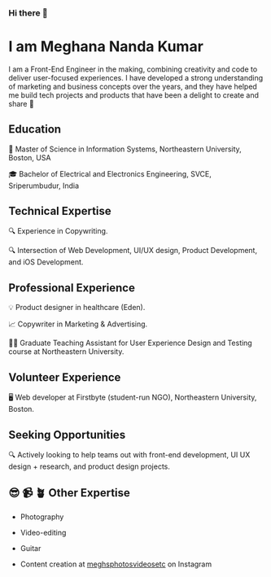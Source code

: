 ### Hi there 👋

<!--
**MeghanaNandaKumar/MeghanaNandaKumar** is a ✨ _special_ ✨ repository because its `README.md` (this file) appears on your GitHub profile.

Here are some ideas to get you started:

- 🔭 I’m currently working on Firstbyte's website development
- 🌱 I’m currently learning iOS development using Swift and Swift UI
- 👯 I’m looking to collaborate on front-end development & iOS projects, crypto, and UX UI design on Figma
- 🤔 I’m looking for help with learning Data structures and Algorithms
- 💬 Ask me about my interests and my transition from copywriting to software development - you'll be in for a ride
- 📫 How to reach me: nandakumar.me@northeastern.edu or one of my socials
- 😄 Pronouns: she/her
- ⚡ Fun fact: I know a little about everything
-->

# I am Meghana Nanda Kumar 

   I am a Front-End Engineer in the making, combining creativity and code to deliver user-focused experiences. I have developed a strong understanding of marketing and business concepts over the years, and they have helped me build tech projects and products that have been a delight to create and share 🚀 

## Education

   📍 Master of Science in Information Systems, Northeastern University, Boston, USA 

   🎓 Bachelor of Electrical and Electronics Engineering, SVCE, Sriperumbudur, India

## Technical Expertise

   🔍 Experience in Copywriting.

   🔍 Intersection of Web Development, UI/UX design, Product Development, and iOS Development.

## Professional Experience

   💡 Product designer in healthcare (Eden).
   
   📈 Copywriter in Marketing & Advertising. 
   
   👩‍💻 Graduate Teaching Assistant for User Experience Design and Testing course at Northeastern University.

## Volunteer Experience

  🖥 Web developer at Firstbyte (student-run NGO), Northeastern University, Boston.

## Seeking Opportunities

   🔍 Actively looking to help teams out with front-end development, UI UX design + research, and product design projects.

## 😎 📹 🪴 Other Expertise

   * Photography

   * Video-editing

   * Guitar

   * Content creation at [meghsphotosvideosetc](https://www.instagram.com/meghsphotosvideosetc/?hl=en) on Instagram 



